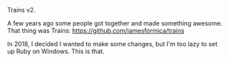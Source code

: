 Trains v2.

A few years ago some people got together and made something awesome. That thing was Trains: https://github.com/jamesformica/trains

In 2018, I decided I wanted to make some changes, but I'm too lazy to set up Ruby on Windows. This is that.